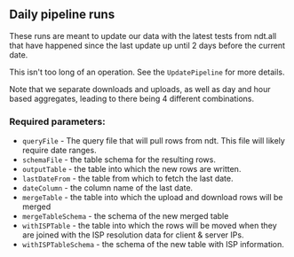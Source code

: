 ## Daily pipeline runs

These runs are meant to update our data with the latest tests from
ndt.all that have happened since the last update up until 2 days before
the current date.

This isn't too long of an operation.
See the `UpdatePipeline` for more details.


Note that we separate downloads and uploads, as well as day and hour based
aggregates, leading to there being 4 different combinations.

### Required parameters:

* `queryFile` - The query file that will pull rows from ndt. This file
will likely require date ranges.
* `schemaFile` - the table schema for the resulting rows.
* `outputTable` - the table into which the new rows are written.
* `lastDateFrom` - the table from which to fetch the last date.
* `dateColumn` - the column name of the last date.
* `mergeTable` - the table into which the upload and download rows will be merged
* `mergeTableSchema` - the schema of the new merged table
* `withISPTable` - the table into which the rows will be moved when they are joined
with the ISP resolution data for client & server IPs.
* `withISPTableSchema` - the schema of the new table with ISP information.
